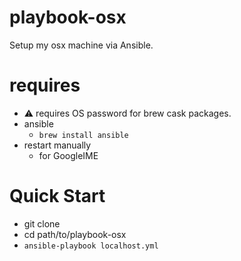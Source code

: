 # playbook-osx
Setup my osx machine via Ansible.

# requires
- :warning: requires OS password for brew cask packages.
- ansible
  - `brew install ansible`
- restart manually
  - for GoogleIME

# Quick Start
- git clone
- cd path/to/playbook-osx
- `ansible-playbook localhost.yml`
